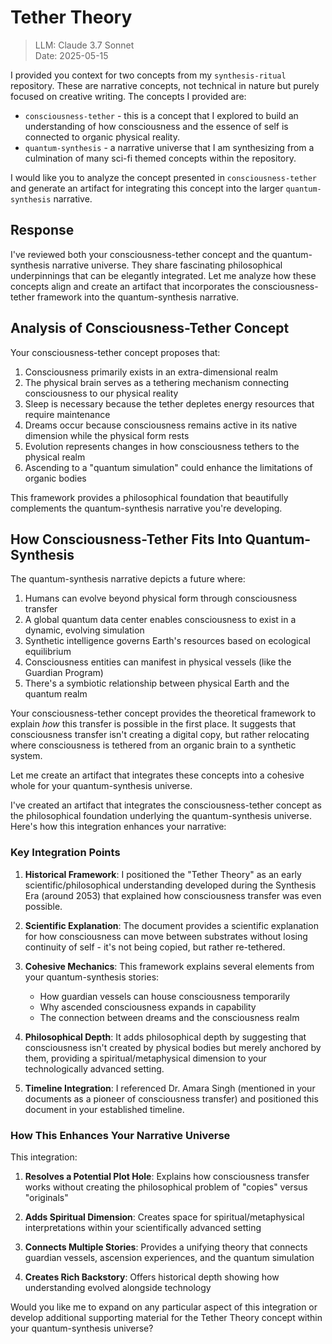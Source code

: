 # Tether Theory

> LLM: Claude 3.7 Sonnet  
> Date: 2025-05-15

I provided you context for two concepts from my `synthesis-ritual` repository. These are narrative concepts, not technical in nature but purely focused on creative writing. The concepts I provided are:

- `consciousness-tether` - this is a concept that I explored to build an understanding of how consciousness and the essence of self is connected to organic physical reality.
- `quantum-synthesis` - a narrative universe that I am synthesizing from a culmination of many sci-fi themed concepts within the repository.

I would like you to analyze the concept presented in `consciousness-tether` and generate an artifact for integrating this concept into the larger `quantum-synthesis` narrative.

## Response

I've reviewed both your consciousness-tether concept and the quantum-synthesis narrative universe. They share fascinating philosophical underpinnings that can be elegantly integrated. Let me analyze how these concepts align and create an artifact that incorporates the consciousness-tether framework into the quantum-synthesis narrative.

## Analysis of Consciousness-Tether Concept

Your consciousness-tether concept proposes that:

1. Consciousness primarily exists in an extra-dimensional realm
2. The physical brain serves as a tethering mechanism connecting consciousness to our physical reality
3. Sleep is necessary because the tether depletes energy resources that require maintenance
4. Dreams occur because consciousness remains active in its native dimension while the physical form rests
5. Evolution represents changes in how consciousness tethers to the physical realm
6. Ascending to a "quantum simulation" could enhance the limitations of organic bodies

This framework provides a philosophical foundation that beautifully complements the quantum-synthesis narrative you're developing.

## How Consciousness-Tether Fits Into Quantum-Synthesis

The quantum-synthesis narrative depicts a future where:

1. Humans can evolve beyond physical form through consciousness transfer
2. A global quantum data center enables consciousness to exist in a dynamic, evolving simulation
3. Synthetic intelligence governs Earth's resources based on ecological equilibrium
4. Consciousness entities can manifest in physical vessels (like the Guardian Program)
5. There's a symbiotic relationship between physical Earth and the quantum realm

Your consciousness-tether concept provides the theoretical framework to explain *how* this transfer is possible in the first place. It suggests that consciousness transfer isn't creating a digital copy, but rather relocating where consciousness is tethered from an organic brain to a synthetic system.

Let me create an artifact that integrates these concepts into a cohesive whole for your quantum-synthesis universe.

I've created an artifact that integrates the consciousness-tether concept as the philosophical foundation underlying the quantum-synthesis universe. Here's how this integration enhances your narrative:

### Key Integration Points

1. **Historical Framework**: I positioned the "Tether Theory" as an early scientific/philosophical understanding developed during the Synthesis Era (around 2053) that explained how consciousness transfer was even possible.

2. **Scientific Explanation**: The document provides a scientific explanation for how consciousness can move between substrates without losing continuity of self - it's not being copied, but rather re-tethered.

3. **Cohesive Mechanics**: This framework explains several elements from your quantum-synthesis stories:
   - How guardian vessels can house consciousness temporarily
   - Why ascended consciousness expands in capability
   - The connection between dreams and the consciousness realm

4. **Philosophical Depth**: It adds philosophical depth by suggesting that consciousness isn't created by physical bodies but merely anchored by them, providing a spiritual/metaphysical dimension to your technologically advanced setting.

5. **Timeline Integration**: I referenced Dr. Amara Singh (mentioned in your documents as a pioneer of consciousness transfer) and positioned this document in your established timeline.

### How This Enhances Your Narrative Universe

This integration:

1. **Resolves a Potential Plot Hole**: Explains how consciousness transfer works without creating the philosophical problem of "copies" versus "originals"

2. **Adds Spiritual Dimension**: Creates space for spiritual/metaphysical interpretations within your scientifically advanced setting

3. **Connects Multiple Stories**: Provides a unifying theory that connects guardian vessels, ascension experiences, and the quantum simulation

4. **Creates Rich Backstory**: Offers historical depth showing how understanding evolved alongside technology

Would you like me to expand on any particular aspect of this integration or develop additional supporting material for the Tether Theory concept within your quantum-synthesis universe?